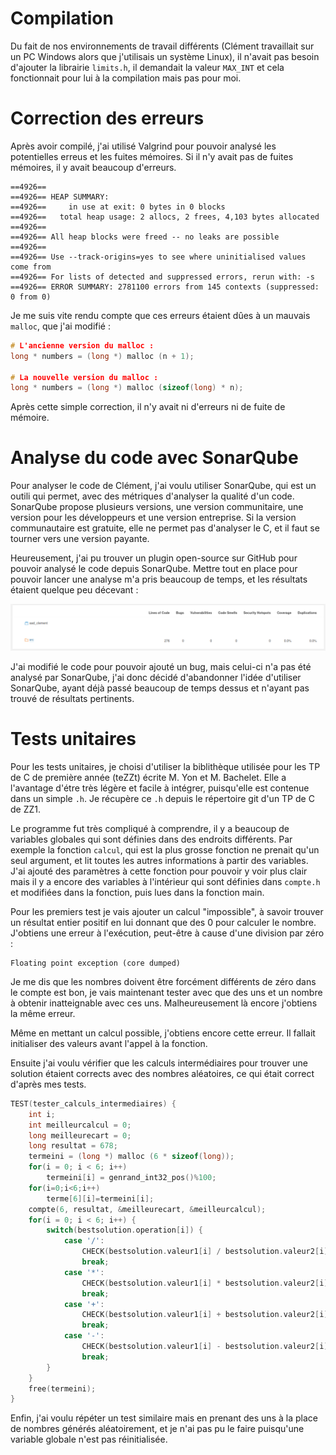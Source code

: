 # Compilation

Du fait de nos environnements de travail différents (Clément travaillait sur un PC Windows alors que j'utilisais un système Linux), il n'avait pas besoin d'ajouter la librairie `limits.h`, il demandait la valeur `MAX_INT` et cela fonctionnait pour lui à la compilation mais pas pour moi.

# Correction des erreurs

Après avoir compilé, j'ai utilisé Valgrind pour pouvoir analysé les potentielles erreus et les fuites mémoires. Si il n'y avait pas de fuites mémoires, il y avait beaucoup d'erreurs.

```
==4926== 
==4926== HEAP SUMMARY:
==4926==     in use at exit: 0 bytes in 0 blocks
==4926==   total heap usage: 2 allocs, 2 frees, 4,103 bytes allocated
==4926== 
==4926== All heap blocks were freed -- no leaks are possible
==4926== 
==4926== Use --track-origins=yes to see where uninitialised values come from
==4926== For lists of detected and suppressed errors, rerun with: -s
==4926== ERROR SUMMARY: 2781100 errors from 145 contexts (suppressed: 0 from 0)
```

Je me suis vite rendu compte que ces erreurs étaient dûes à un mauvais `malloc`, que j'ai modifié :

``` C
# L'ancienne version du malloc :
long * numbers = (long *) malloc (n + 1);

# La nouvelle version du malloc :
long * numbers = (long *) malloc (sizeof(long) * n);
```

Après cette simple correction, il n'y avait ni d'erreurs ni de fuite de mémoire.

# Analyse du code avec SonarQube

Pour analyser le code de Clément, j'ai voulu utiliser SonarQube, qui est un outili qui permet, avec des métriques d'analyser la qualité d'un code. SonarQube propose plusieurs versions, une version communitaire, une version pour les développeurs et une version entreprise. Si la version communautaire est gratuite, elle ne permet pas d'analyser le C, et il faut se tourner vers une version payante. 

Heureusement, j'ai pu trouver un plugin open-source sur GitHub pour pouvoir analysé le code depuis SonarQube. Mettre tout en place pour pouvoir lancer une analyse m'a pris beaucoup de temps, et les résultats étaient quelque peu décevant :

![](images/sonarqube1.png)

J'ai modifié le code pour pouvoir ajouté un bug, mais celui-ci n'a pas été analysé par SonarQube, j'ai donc décidé d'abandonner l'idée d'utiliser SonarQube, ayant déjà passé beaucoup de temps dessus et n'ayant pas trouvé de résultats pertinents.

# Tests unitaires

Pour les tests unitaires, je choisi d'utiliser la biblithèque utilisée pour les TP de C de première année (teZZt) écrite M. Yon et M. Bachelet. Elle a l'avantage d'étre très légère et facile à intégrer, puisqu'elle est contenue dans un simple `.h`. Je récupère ce `.h` depuis le répertoire git d'un TP de C de ZZ1.

Le programme fut très compliqué à comprendre, il y a beaucoup de variables globales qui sont définies dans des endroits différents. Par exemple la fonction `calcul`, qui est la plus grosse fonction ne prenait qu'un seul argument, et lit toutes les autres informations à partir des variables. J'ai ajouté des paramètres à cette fonction pour pouvoir y voir plus clair mais il y a encore des variables à l'intérieur qui sont définies dans `compte.h` et modifiées dans la fonction, puis lues dans la fonction main.

Pour les premiers test je vais ajouter un calcul "impossible", à savoir trouver un résultat entier positif en lui donnant que des 0 pour calculer le nombre.
J'obtiens une erreur à l'exécution, peut-être à cause d'une division par zéro :

```
Floating point exception (core dumped)
```

Je me dis que les nombres doivent être forcément différents de zéro dans le compte est bon, je vais maintenant tester avec que des uns et un nombre à obtenir inatteignable avec ces uns.
Malheureusement là encore j'obtiens la même erreur.

Même en mettant un calcul possible, j'obtiens encore cette erreur. Il fallait initialiser des valeurs avant l'appel à la fonction.

Ensuite j'ai voulu vérifier que les calculs intermédiaires pour trouver une solution étaient corrects avec des nombres aléatoires, ce qui était correct d'après mes tests.

``` C
TEST(tester_calculs_intermediaires) {
    int i;
    int meilleurcalcul = 0;
    long meilleurecart = 0;
    long resultat = 678;
    termeini = (long *) malloc (6 * sizeof(long));
    for(i = 0; i < 6; i++)
        termeini[i] = genrand_int32_pos()%100;
    for(i=0;i<6;i++)  
        terme[6][i]=termeini[i];
    compte(6, resultat, &meilleurecart, &meilleurcalcul);
    for(i = 0; i < 6; i++) {
        switch(bestsolution.operation[i]) {
            case '/': 
                CHECK(bestsolution.valeur1[i] / bestsolution.valeur2[i] == bestsolution.resultat[i]);
                break;
            case '*':
                CHECK(bestsolution.valeur1[i] * bestsolution.valeur2[i] == bestsolution.resultat[i]);
                break;
            case '+':
                CHECK(bestsolution.valeur1[i] + bestsolution.valeur2[i] == bestsolution.resultat[i]);
                break;
            case '-':
                CHECK(bestsolution.valeur1[i] - bestsolution.valeur2[i] == bestsolution.resultat[i]);
                break;
        }
    }
    free(termeini);
}
```

Enfin, j'ai voulu répéter un test similaire mais en prenant des uns à la place de nombres générés aléatoirement, et je n'ai pas pu le faire puisqu'une variable globale n'est pas réinitialisée.